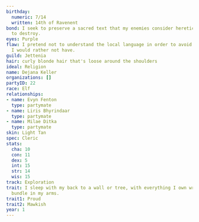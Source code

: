 ```yaml
---
birthday:
  numeric: 7/14
  written: 14th of Ravenent
bond: I seek to preserve a sacred text that my enemies consider heretical and seek
  to destroy.
eyes: Purple
flaw: I pretend not to understand the local language in order to avoid interactions
  I would rather not have.
guild: Jettenia
hair: curly blonde hair that's loose around the shoulders
ideal: Religion
name: Dejana Keller
organizations: []
partyID: 22
race: Elf
relationships:
- name: Evyn Fenton
  type: partymate
- name: Liris Bhyrindaar
  type: partymate
- name: Milae Ditka
  type: partymate
skin: Light Tan
spec: Cleric
stats:
  cha: 10
  con: 11
  dex: 5
  int: 15
  str: 14
  wis: 15
track: Exploration
trait: I sleep with my back to a wall or tree, with everything I own wrapped in a
  bundle in my arms.
trait1: Proud
trait2: Mawkish
year: 1
---
```

